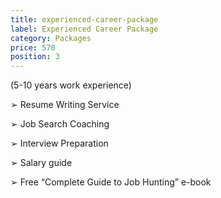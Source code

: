 ```yaml
---
title: experienced-career-package
label: Experienced Career Package
category: Packages
price: 570
position: 3
---
```

(5-10 years work experience)


➢	Resume Writing Service

➢	Job Search Coaching

➢	Interview Preparation

➢	Salary guide

➢	Free “Complete Guide to Job Hunting” e-book
